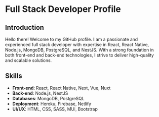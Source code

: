 # Full Stack Developer Profile

## Introduction

Hello there! Welcome to my GitHub profile. I am a passionate and experienced full stack developer with expertise in React, React Native, Node.js, MongoDB, PostgreSQL, and NestJS. With a strong foundation in both front-end and back-end technologies, I strive to deliver high-quality and scalable solutions.

## Skills

- **Front-end**: React, React Native, Next, Vue, Nuxt
- **Back-end**: Node.js, NestJS
- **Databases**: MongoDB, PostgreSQL
- **Deployment**: Heroku, Firebase, Netlify
- **UI/UX**: HTML, CSS, SASS, MUI, Bootstrap

